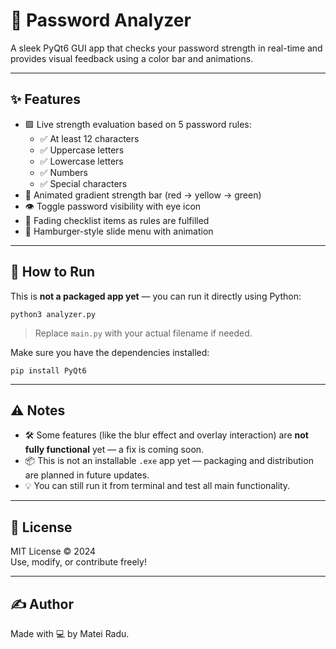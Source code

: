 # 🔐 Password Analyzer

A sleek PyQt6 GUI app that checks your password strength in real-time and provides visual feedback using a color bar and animations.

---

## ✨ Features

- 🟩 Live strength evaluation based on 5 password rules:
  - ✅ At least 12 characters  
  - ✅ Uppercase letters  
  - ✅ Lowercase letters  
  - ✅ Numbers  
  - ✅ Special characters  
- 🎨 Animated gradient strength bar (red → yellow → green)  
- 👁 Toggle password visibility with eye icon  
- 🧾 Fading checklist items as rules are fulfilled  
- 📱 Hamburger-style slide menu with animation  

---

## 🚀 How to Run

This is **not a packaged app yet** — you can run it directly using Python:

```
python3 analyzer.py
```

> Replace `main.py` with your actual filename if needed.

Make sure you have the dependencies installed:

```
pip install PyQt6
```

---

## ⚠️ Notes

- 🛠 Some features (like the blur effect and overlay interaction) are **not fully functional** yet — a fix is coming soon.  
- 📦 This is not an installable `.exe` app yet — packaging and distribution are planned in future updates.  
- 💡 You can still run it from terminal and test all main functionality.  

---

## 📄 License

MIT License © 2024  
Use, modify, or contribute freely!

---

## ✍️ Author

Made with 💻 by Matei Radu.
